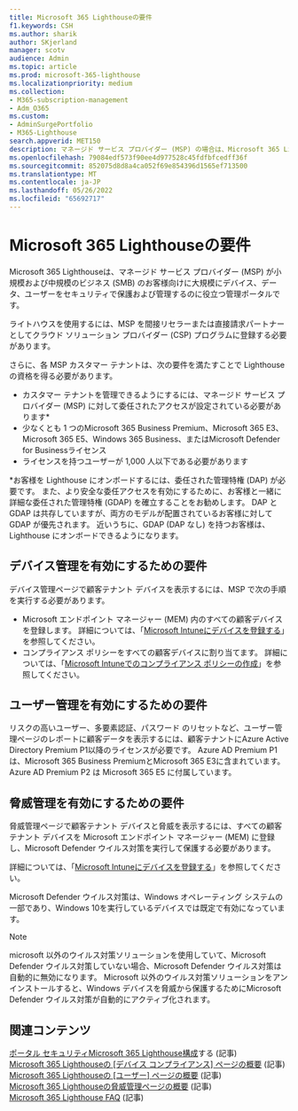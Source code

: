 ```yaml
---
title: Microsoft 365 Lighthouseの要件
f1.keywords: CSH
ms.author: sharik
author: SKjerland
manager: scotv
audience: Admin
ms.topic: article
ms.prod: microsoft-365-lighthouse
ms.localizationpriority: medium
ms.collection:
- M365-subscription-management
- Adm_O365
ms.custom:
- AdminSurgePortfolio
- M365-Lighthouse
search.appverid: MET150
description: マネージド サービス プロバイダー (MSP) の場合は、Microsoft 365 Lighthouseを使用するための要件の一覧を取得します。
ms.openlocfilehash: 79084edf573f90ee4d977528c45fdfbfcedff36f
ms.sourcegitcommit: 852075d8d8a4ca052f69e854396d1565ef713500
ms.translationtype: MT
ms.contentlocale: ja-JP
ms.lasthandoff: 05/26/2022
ms.locfileid: "65692717"
---
```

# <a name="requirements-for-microsoft-365-lighthouse"></a>Microsoft 365 Lighthouseの要件

Microsoft 365 Lighthouseは、マネージド サービス プロバイダー (MSP) が小規模および中規模のビジネス (SMB) のお客様向けに大規模にデバイス、データ、ユーザーをセキュリティで保護および管理するのに役立つ管理ポータルです。

ライトハウスを使用するには、MSP を間接リセラーまたは直接請求パートナーとしてクラウド ソリューション プロバイダー (CSP) プログラムに登録する必要があります。

さらに、各 MSP カスタマー テナントは、次の要件を満たすことで Lighthouse の資格を得る必要があります。

- カスタマー テナントを管理できるようにするには、マネージド サービス プロバイダー (MSP) に対して委任されたアクセスが設定されている必要があります*
- 少なくとも 1 つのMicrosoft 365 Business Premium、Microsoft 365 E3、Microsoft 365 E5、Windows 365 Business、またはMicrosoft Defender for Businessライセンス
- ライセンスを持つユーザーが 1,000 人以下である必要があります

*お客様を Lighthouse にオンボードするには、委任された管理特権 (DAP) が必要です。 また、より安全な委任アクセスを有効にするために、お客様と一緒に詳細な委任された管理特権 (GDAP) を確立することをお勧めします。 DAP と GDAP は共存していますが、両方のモデルが配置されているお客様に対して GDAP が優先されます。 近いうちに、GDAP (DAP なし) を持つお客様は、Lighthouse にオンボードできるようになります。

## <a name="requirements-for-enabling-device-management"></a>デバイス管理を有効にするための要件

デバイス管理ページで顧客テナント デバイスを表示するには、MSP で次の手順を実行する必要があります。

- Microsoft エンドポイント マネージャー (MEM) 内のすべての顧客デバイスを登録します。 詳細については、「[Microsoft Intuneにデバイスを登録する](/mem/intune/enrollment/)」を参照してください。
- コンプライアンス ポリシーをすべての顧客デバイスに割り当てます。 詳細については、「[Microsoft Intuneでのコンプライアンス ポリシーの作成](/mem/intune/protect/create-compliance-policy)」を参照してください。

## <a name="requirements-for-enabling-user-management"></a>ユーザー管理を有効にするための要件

リスクの高いユーザー、多要素認証、パスワード のリセットなど、ユーザー管理ページのレポートに顧客データを表示するには、顧客テナントにAzure Active Directory Premium P1以降のライセンスが必要です。 Azure AD Premium P1は、Microsoft 365 Business PremiumとMicrosoft 365 E3に含まれています。 Azure AD Premium P2 は Microsoft 365 E5 に付属しています。

## <a name="requirements-for-enabling-threat-management"></a>脅威管理を有効にするための要件

脅威管理ページで顧客テナント デバイスと脅威を表示するには、すべての顧客テナント デバイスを Microsoft エンドポイント マネージャー (MEM) に登録し、Microsoft Defender ウイルス対策を実行して保護する必要があります。

詳細については、「[Microsoft Intuneにデバイスを登録する](/mem/intune/enrollment/)」を参照してください。

Microsoft Defender ウイルス対策は、Windows オペレーティング システムの一部であり、Windows 10を実行しているデバイスでは既定で有効になっています。

> [!NOTE]
> microsoft 以外のウイルス対策ソリューションを使用していて、Microsoft Defender ウイルス対策していない場合、Microsoft Defender ウイルス対策は自動的に無効になります。 Microsoft 以外のウイルス対策ソリューションをアンインストールすると、Windows デバイスを脅威から保護するためにMicrosoft Defender ウイルス対策が自動的にアクティブ化されます。

## <a name="related-content"></a>関連コンテンツ

[ポータル セキュリティMicrosoft 365 Lighthouse構成](m365-lighthouse-configure-portal-security.md)する (記事)\
[Microsoft 365 Lighthouseの [デバイス コンプライアンス] ページの概要](m365-lighthouse-device-compliance-page-overview.md) (記事)\
[Microsoft 365 Lighthouseの [ユーザー] ページの概要](m365-lighthouse-users-page-overview.md) (記事)\
[Microsoft 365 Lighthouseの脅威管理ページの概要](m365-lighthouse-threat-management-page-overview.md) (記事)\
[Microsoft 365 Lighthouse FAQ](m365-lighthouse-faq.yml) (記事)
